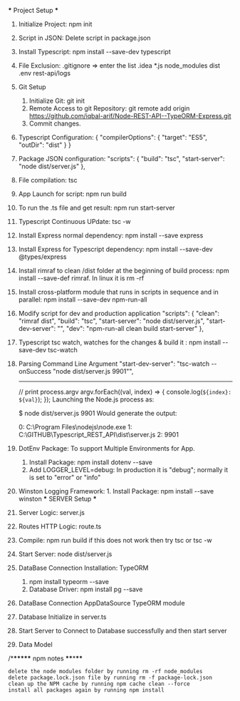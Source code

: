 **\*** Project Setup **\***

1. Initialize Project: npm init
2. Script in JSON: Delete script in package.json
3. Install Typescript: npm install --save-dev typescript
4. File Exclusion: .gitignore => enter the list
   .idea
   \*.js
   node_modules
   dist
   .env
   rest-api/logs
5. Git Setup
   1. Initialize Git: git init
   2. Remote Access to git Repository: git remote add origin https://github.com/iqbal-arif/Node-REST-API--TypeORM-Express.git
   3. Commit changes.
6. Typescript Configuration:
   {
   "compilerOptions": {
   "target": "ES5",
   "outDir": "dist"
   }
   }
7. Package JSON configuration:
   "scripts": {
   "build": "tsc",
   "start-server": "node dist/server.js"
   },
8. File compilation: tsc
9. App Launch for script: npm run build
10. To run the .ts file and get result: npm run start-server
11. Typescript Continuous UPdate: tsc -w
12. Install Express normal dependency: npm install --save express
13. Install Express for Typescript dependency: npm install --save-dev @types/express
14. Install rimraf to clean /dist folder at the beginning of build process: npm install --save-def rimraf. In linux it is rm -rf
15. Install cross-platform module that runs in scripts in sequence and in parallel:
    npm install --save-dev npm-run-all
16. Modify script for dev and production application
    "scripts": {
    "clean": "rimraf dist",
    "build": "tsc",
    "start-server": "node dist/server.js",
    "start-dev-server": "",
    "dev": "npm-run-all clean build start-server"
    },
17. Typescript tsc watch, watches for the changes & build it : npm install --save-dev tsc-watch
18. Parsing Command Line Argument
    "start-dev-server": "tsc-watch --onSuccess \"node dist/server.js 9901\"",

    ***

    // print process.argv
    argv.forEach((val, index) => {
    console.log(`${index}: ${val}`);
    });
    Launching the Node.js process as:

    $ node dist/server.js 9901
    Would generate the output:

    0: C:\\Program Files\\nodejs\\node.exe
    1: C:\\GITHUB\\Typescript_REST_API\\dist\\server.js
    2: 9901

19. DotEnv Package: To support Multiple Environments for App.
    1. Install Package: npm install dotenv --save
    2. Add LOGGER_LEVEL=debug: In production it is "debug"; normally it is set to "error" or "info"
20. Winston Logging Framework: 1. Install Package: npm install --save winston
    **\*** SERVER Setup **\***

21. Server Logic: server.js
22. Routes HTTP Logic: route.ts
23. Compile: npm run build if this does not work then try tsc or tsc -w
24. Start Server: node dist/server.js
25. DataBase Connection Installation: TypeORM
    1. npm install typeorm --save
    2. Database Driver: npm install pg --save
26. DataBase Connection AppDataSource TypeORM module
27. Database Initialize in server.ts
28. Start Server to Connect to Database successfully and then start server
29. Data Model

/\***\*\*\*\*\*** npm notes **\*\***\***\*\***

    delete the node modules folder by running rm -rf node_modules
    delete package.lock.json file by running rm -f package-lock.json
    clean up the NPM cache by running npm cache clean --force
    install all packages again by running npm install
